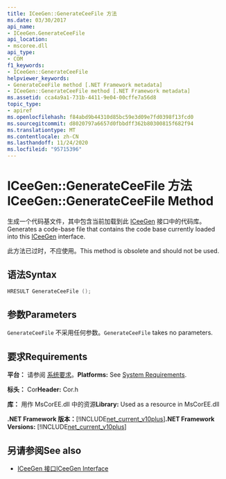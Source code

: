 ```yaml
---
title: ICeeGen::GenerateCeeFile 方法
ms.date: 03/30/2017
api_name:
- ICeeGen.GenerateCeeFile
api_location:
- mscoree.dll
api_type:
- COM
f1_keywords:
- ICeeGen::GenerateCeeFile
helpviewer_keywords:
- GenerateCeeFile method [.NET Framework metadata]
- ICeeGen::GenerateCeeFile method [.NET Framework metadata]
ms.assetid: cca4a9a1-731b-4411-9e04-00cffe7a56d8
topic_type:
- apiref
ms.openlocfilehash: f84abd9b44310d85bc59e3d09e7fd0398f13fcd0
ms.sourcegitcommit: d8020797a6657d0fbbdff362b80300815f682f94
ms.translationtype: MT
ms.contentlocale: zh-CN
ms.lasthandoff: 11/24/2020
ms.locfileid: "95715396"
---
```

# <a name="iceegengenerateceefile-method"></a><span data-ttu-id="dcce8-102">ICeeGen::GenerateCeeFile 方法</span><span class="sxs-lookup"><span data-stu-id="dcce8-102">ICeeGen::GenerateCeeFile Method</span></span>

<span data-ttu-id="dcce8-103">生成一个代码基文件，其中包含当前加载到此 [ICeeGen](iceegen-interface.md) 接口中的代码库。</span><span class="sxs-lookup"><span data-stu-id="dcce8-103">Generates a code-base file that contains the code base currently loaded into this [ICeeGen](iceegen-interface.md) interface.</span></span>  
  
 <span data-ttu-id="dcce8-104">此方法已过时，不应使用。</span><span class="sxs-lookup"><span data-stu-id="dcce8-104">This method is obsolete and should not be used.</span></span>  
  
## <a name="syntax"></a><span data-ttu-id="dcce8-105">语法</span><span class="sxs-lookup"><span data-stu-id="dcce8-105">Syntax</span></span>  
  
```cpp  
HRESULT GenerateCeeFile ();  
```  
  
## <a name="parameters"></a><span data-ttu-id="dcce8-106">参数</span><span class="sxs-lookup"><span data-stu-id="dcce8-106">Parameters</span></span>  

 <span data-ttu-id="dcce8-107">`GenerateCeeFile` 不采用任何参数。</span><span class="sxs-lookup"><span data-stu-id="dcce8-107">`GenerateCeeFile` takes no parameters.</span></span>  
  
## <a name="requirements"></a><span data-ttu-id="dcce8-108">要求</span><span class="sxs-lookup"><span data-stu-id="dcce8-108">Requirements</span></span>  

 <span data-ttu-id="dcce8-109">**平台：** 请参阅 [系统要求](../../get-started/system-requirements.md)。</span><span class="sxs-lookup"><span data-stu-id="dcce8-109">**Platforms:** See [System Requirements](../../get-started/system-requirements.md).</span></span>  
  
 <span data-ttu-id="dcce8-110">**标头：** Cor</span><span class="sxs-lookup"><span data-stu-id="dcce8-110">**Header:** Cor.h</span></span>  
  
 <span data-ttu-id="dcce8-111">**库：** 用作 MsCorEE.dll 中的资源</span><span class="sxs-lookup"><span data-stu-id="dcce8-111">**Library:** Used as a resource in MsCorEE.dll</span></span>  
  
 <span data-ttu-id="dcce8-112">**.NET Framework 版本：**[!INCLUDE[net_current_v10plus](../../../../includes/net-current-v10plus-md.md)]</span><span class="sxs-lookup"><span data-stu-id="dcce8-112">**.NET Framework Versions:** [!INCLUDE[net_current_v10plus](../../../../includes/net-current-v10plus-md.md)]</span></span>  
  
## <a name="see-also"></a><span data-ttu-id="dcce8-113">另请参阅</span><span class="sxs-lookup"><span data-stu-id="dcce8-113">See also</span></span>

- [<span data-ttu-id="dcce8-114">ICeeGen 接口</span><span class="sxs-lookup"><span data-stu-id="dcce8-114">ICeeGen Interface</span></span>](iceegen-interface.md)
